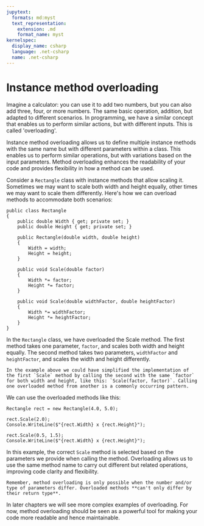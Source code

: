 ```yaml
---
jupytext:
  formats: md:myst
  text_representation:
    extension: .md
    format_name: myst
kernelspec:
  display_name: csharp
  language: .net-csharp
  name: .net-csharp
---
```


# Instance method overloading

Imagine a calculator: you can use it to add two numbers, but you can also add three, four, or more numbers. The same basic operation, addition, but adapted to different scenarios. In programming, we have a similar concept that enables us to perform similar actions, but with different inputs. This is called 'overloading'.

Instance method overloading allows us to define multiple instance methods with the same name but with different parameters within a class. This enables us to perform similar operations, but with variations based on the input parameters. Method overloading enhances the readability of your code and provides flexibility in how a method can be used.

Consider a `Rectangle` class with instance methods that allow scaling it. Sometimes we may want to scale both width and height equally, other times we may want to scale them differently. Here's how we can overload methods to accommodate both scenarios:

```{code-cell}
public class Rectangle
{
    public double Width { get; private set; }
    public double Height { get; private set; }

    public Rectangle(double width, double height)
    {
        Width = width;
        Height = height;
    }

    public void Scale(double factor)
    {
        Width *= factor;
        Height *= factor;
    }

    public void Scale(double widthFactor, double heightFactor)
    {
        Width *= widthFactor;
        Height *= heightFactor;
    }
}
```

In the `Rectangle` class, we have overloaded the Scale method. The first method takes one parameter, `factor`, and scales both width and height equally. The second method takes two parameters, `widthFactor` and `heightFactor`, and scales the width and height differently.

```{note}
In the example above we could have simplified the implementation of the first `Scale` method by calling the second with the same `factor` for both width and height, like this: `Scale(factor, factor)`. Calling one overloaded method from another is a commonly occurring pattern.
```

We can use the overloaded methods like this:

```{code-cell}
Rectangle rect = new Rectangle(4.0, 5.0);

rect.Scale(2.0);
Console.WriteLine($"{rect.Width} x {rect.Height}");

rect.Scale(0.5, 1.5);
Console.WriteLine($"{rect.Width} x {rect.Height}");
```

In this example, the correct `Scale` method is selected based on the parameters we provide when calling the method. Overloading allows us to use the same method name to carry out different but related operations, improving code clarity and flexibility.

```{note}
Remember, method overloading is only possible when the number and/or type of parameters differ. Overloaded methods **can't only differ by their return type**.
```

In later chapters we will see more complex examples of overloading. For now, method overloading should be seen as a powerful tool for making your code more readable and hence maintainable.


